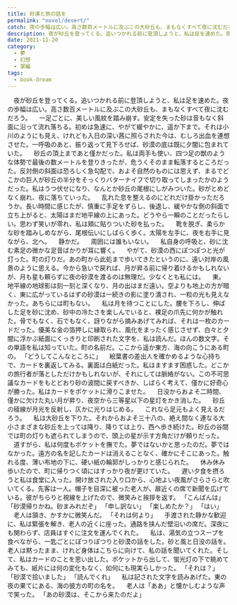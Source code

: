 ```yaml
---
title: 砂漠と旅の話を
permalink: "novel/desert/"
catch: 夜の歩幅は広い。高さ数百メートルに及ぶこの大砂丘も、まもなくすべて夜に沈むだろう。
description: 夜が砂丘を登ってくる。追いつかれる前に登頂しようと、私は足を速めた。夜の歩幅は広い。高さ数百メートルに及ぶこの大砂丘も、まもなくすべて夜に沈むだろう。一足ごとに、美しい風紋を踏み崩す。安定を失った砂は音もなく斜面に沿って流れ落ちる。初めは急速に、やがて緩やかに、遥か下まで。それは小川のようにも見え、けれども入日の深い茜に照らされた今は、むしろ出血を連想させた。一呼吸のあと、振り返って見下ろせば、砂漠の底は既に夕闇に包まれていた。
date: 2021-11-20
category:
  - 夢
  - 幻想
  - 掌編
tags:
  - book-dream
---
```


　夜が砂丘を登ってくる。追いつかれる前に登頂しようと、私は足を速めた。夜の歩幅は広い。高さ数百メートルに及ぶこの大砂丘も、まもなくすべて夜に沈むだろう。
　一足ごとに、美しい風紋を踏み崩す。安定を失った砂は音もなく斜面に沿って流れ落ちる。初めは急速に、やがて緩やかに、遥か下まで。それは小川のようにも見え、けれども入日の深い茜に照らされた今は、むしろ出血を連想させた。一呼吸のあと、振り返って見下ろせば、砂漠の底は既に夕闇に包まれていた。
　砂丘の頂上まであと僅かだった。私は両手も使い、四つ足の獣のような体勢で最後の数メートルを登りきったが、危うくそのまま転落するところだった。反対側の斜面は恐ろしく急勾配で、およそ自然のものには思えず、まるでどこかの巨人が砂丘の半分をそっくりバターナイフで切り取ってしまったかのようだった。私はうつ伏せになり、なんとか砂丘の尾根にしがみついた。砂がとめどなく崩れ、夜に落ちていった。
　乱れた息を整えるのにどれだけ掛かっただろうか。長い時間に感じたが、慎重に手足をずらし、後退し、緩やかな側の斜面で立ち上がると、太陽はまだ地平線の上にあった。どうやら一瞬のことだったらしい。思わず笑いが零れ、私は頬に貼りついた砂を払った。
　靴を脱ぎ、柔らかな砂を踏みしめながら、尾根伝いにしばらく歩く。太陽を左手に、夜を右手に見ながら、北へ。
　静かだ。
　周囲には誰もいない。
　私自身の呼吸と、砂に沈む素足の微かな足音ばかりが耳に響く。
　やがて、砂漠の西にぽつぽつと光が灯った。町の灯りだ。あの町から此処まで歩いてきたというのに、遠い対岸の風景のように思える。今から急いで戻れば、月が昇る前に帰り着けるかもしれないが、月も星も頼らずに夜の砂漠を渡るのは無理だ。少なくとも私には。
　東。地平線の地球影は刻一刻と深くなり、月の出はまだ遠い。空よりも地上の方が暗く、東に広がっているはずの砂漠は一続きの影に塗り潰され、一粒の光も見えなかった。あちらには町もない。
　私は月を待つことにした。腰を下ろし、伸ばした足を砂に沈め、砂中の冷たさを楽しんでいると、裸足の爪先に何かが触れた。骨でもなく、石でもなく、訝りながら摘みあげてみれば、それは一枚のカードだった。優美な金の箔押しに縁取られ、風化をまったく感じさせず、白々と夕闇に浮かぶ紙面にくっきりと印刷された文字を、私は読んだ。ほんの数文字。その単語を私は知っていた。町の名前だ。ここから遥か東方、海の向こうにある町の。
「どうしてこんなところに」
　絵葉書の差出人を確かめるような心持ちで、カードを裏返してみる。裏面は白紙だった。私はますます困惑した。どこかの旅行者が落としただけかもしれないが、それにしては脈絡がない。この不可思議なカードをもとどおり砂の波間に戻すべきか、しばらく考えて、僅かに好奇心が勝った。私はカードをポケットに滑りこませた。
　日没からおよそ二時間、僅かに欠けた丸い月が昇り、夜空から三等星以下の星灯をかき消した。
　砂丘の稜線が月光を反射し、仄かに光りはじめる。
　これなら足元もよく見えるだろう。
　私は大砂丘を下りた。それからおよそ三十八の、絶え間なく連なる大小さまざまな砂丘を上っては降り、降りては上り、西へ歩き続けた。砂丘の谷間では町の灯りも遮られてしまうので、頭上の星が示す方角だけが頼りだった。
　道すがら、私は何度もポケットを撫でた。夢ではないかと思ったのだ。夢ではなかった。遠方の名を記したカードは消えることなく、確かにそこにあった。触れる度、薄い布地の下に、硬い紙の輪郭がしっかりと感じられた。
　休み休み歩いたので、町に帰りつく頃にはすっかり夜が更けていた。
　遅い夕食を摂ろうと私は食堂に入った。開け放された入り口から、心地よい夜風がさらさらと吹いてくる。先客は一人。帽子を目深に被った老人が、扉近くの席で新聞を広げている。彼がちらりと視線を上げたので、微笑みと挨拶を返す。
「こんばんは」
「砂漠帰りかね。砂まみれだぞ」
「申し訳ない」
「楽しめたか？」
「はい」
　老人は頷き、かすかに微笑んだ。
「それは何より」
　手渡された静かな歓迎に、私は緊張を解き、老人の近くに座った。通路を挟んだ壁沿いの席だ。深夜にも関わらず、店員はすぐに注文を運んでくれた。
　私は、湯気の立つスープを食べながら、一匙ごとにぽつりぽつりと砂漠の話をした。砂と風と日没の話を。老人は黙ったまま、けれど身体はこちらに向けて、私の話を聞いてくれた。そして、私はカードのことを思い出した。ポケットから出して、蛍光灯の下で眺めてみても、紙片には何の変化もなく、如何にも現実らしかった。
「それは？」
「砂漠で拾いました」
「読んでくれ」
　私は記された文字を読みあげた。東の夜の果てにある、海の彼方の町の名を。
　老人は「ああ」と懐かしむような声で笑った。
「あの砂漠は、そこから来たのだよ」